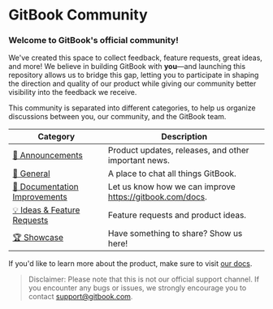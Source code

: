 # GitBook Community

### Welcome to GitBook's official community!

We've created this space to collect feedback, feature requests, great ideas, and more! We believe in building GitBook with **you**—and launching this repository allows us to bridge this gap, letting you to participate in shaping the direction and quality of our product while giving our community better visibility into the feedback we receive.

This community is separated into different categories, to help us organize discussions between you, our community, and the GitBook team.

| Category                                                                                                                  | Description                                              |
| ------------------------------------------------------------------------------------------------------------------------- | -------------------------------------------------------- |
| [🔔 Announcements](https://github.com/GitbookIO/community/discussions/categories/announcements)                           | Product updates, releases, and other important news.     |
| [💬 General](https://github.com/GitbookIO/community/discussions/categories/general)                                       | A place to chat all things GitBook.                      |
| [📜 Documentation Improvements](https://github.com/GitbookIO/community/discussions/categories/documentation-improvements) | Let us know how we can improve https://gitbook.com/docs. |
| [💡 Ideas & Feature Requests](https://github.com/GitbookIO/community/discussions/categories/ideas-feature-requests)       | Feature requests and product ideas.                      |
| [🏆 Showcase](https://github.com/GitbookIO/community/discussions/categories/showcase)                                     | Have something to share? Show us here!                   |

If you'd like to learn more about the product, make sure to visit [our docs](https://gitbook.com/docs).

> Disclaimer: Please note that this is not our official support channel. If you encounter any bugs or issues, we strongly encourage you to contact [support@gitbook.com](mailto:support@gitbook.com).
